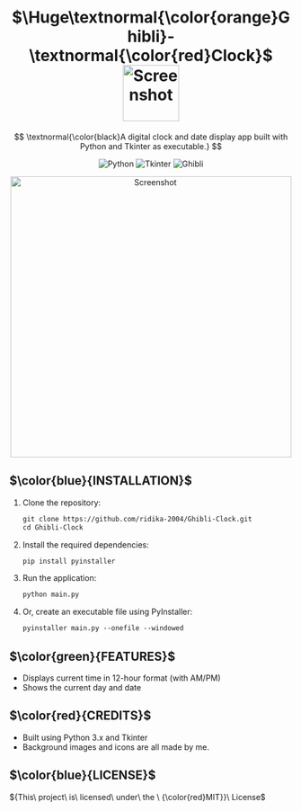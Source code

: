 <h1 align="center">
  $\Huge\textnormal{\color{orange}Ghibli}-\textnormal{\color{red}Clock}$
  <img src="https://github.com/user-attachments/assets/3231f155-4be5-4d20-b3c7-1b5be898f6d5" alt="Screenshot" width="100" style="vertical-align: middle;">
</h1>



$$
\textnormal{\color{black}A digital clock and date display app built with Python and Tkinter as executable.}
$$

<p align="center">
  <img src="https://img.shields.io/badge/Python-3-blue?logo=python&logoColor=white" alt="Python">
  <img src="https://img.shields.io/badge/Tkinter-GUI-orange?logo=python&logoColor=white" alt="Tkinter">
  <img src="https://img.shields.io/badge/Anime-Ghibli-green?logo=anime&logoColor=white" alt="Ghibli">
</p>


<p align="center">
  <img src="https://github.com/user-attachments/assets/6521037e-5feb-46da-88c7-387e5a40d796" alt="Screenshot" width=500>
</p>



## $\color{blue}{INSTALLATION}$

1. Clone the repository:
   
   ```diff
   git clone https://github.com/ridika-2004/Ghibli-Clock.git
   cd Ghibli-Clock
   ```

2. Install the required dependencies:
   ```diff
   pip install pyinstaller
   ```

3. Run the application:
   ```diff
   python main.py
   ```
   
4. Or, create an executable file using PyInstaller:
   ```diff
   pyinstaller main.py --onefile --windowed
   ```

## $\color{green}{FEATURES}$
  - Displays current time in 12-hour format (with AM/PM)
  - Shows the current day and date


## $\color{red}{CREDITS}$
  - Built using Python 3.x and Tkinter
  - Background images and icons are all made by me.


## $\color{blue}{LICENSE}$
  ${This\ project\ is\ licensed\ under\ the \ {\color{red}MIT}}\ License$

